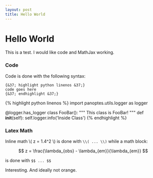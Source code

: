 ```yaml
---
layout: post
title: Hello World
---
```


# Hello World

This is a test. I would like code and MathJax working.

### Code

Code is done with the following syntax:

`{&37; highlight python linenos &37;}`   
`code goes here`  
`{&37; endhighlight &37;}`  

{% highlight python linenos %}
import panoptes.utils.logger as logger

@logger.has_logger
class FooBar():
  """ This class is FooBar! """
  def __init__(self):
    self.logger.info('Inside Class')
{% endhighlight %}


### Latex Math

Inline math \\( z = 1.4^2 \\) is done with `\\( ... \\)` while a math block:

$$ z = \frac{\lambda_{obs} - \lambda_{em}}{\lambda_{em}} $$

is done with `$$ ... $$`

Interesting. And ideally not orange.
